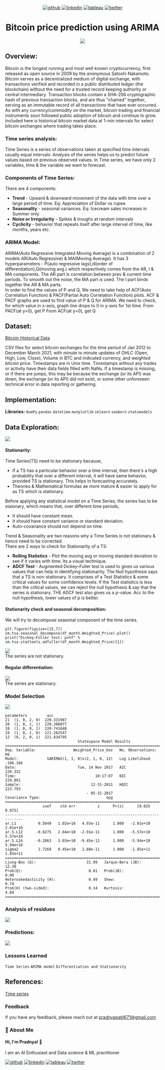 <div align="center">
  
[1]: https://github.com/Pradnya1208
[2]: https://www.linkedin.com/in/pradnya-patil-b049161ba/
[3]: https://public.tableau.com/app/profile/pradnya.patil3254#!/
[4]: https://twitter.com/Pradnya1208


[![github](https://raw.githubusercontent.com/Pradnya1208/Telecom-Customer-Churn-prediction/c292abd3f9cc647a7edc0061193f1523e9c05e1f/icons/git.svg)][1]
[![linkedin](https://raw.githubusercontent.com/Pradnya1208/Telecom-Customer-Churn-prediction/9f5c4a255972275ced549ea6e34ef35019166944/icons/iconmonstr-linkedin-5.svg)][2]
[![tableau](https://raw.githubusercontent.com/Pradnya1208/Telecom-Customer-Churn-prediction/e257c5d6cf02f13072429935b0828525c601414f/icons/icons8-tableau-software%20(1).svg)][3]
[![twitter](https://raw.githubusercontent.com/Pradnya1208/Telecom-Customer-Churn-prediction/c9f9c5dc4e24eff0143b3056708d24650cbccdde/icons/iconmonstr-twitter-5.svg)][4]

</div>

# <div align="center">Bitcoin price prediction using ARIMA</div>
<div align="center"><img src="https://github.com/Pradnya1208/Bitcoin-Price-Prediction-using-ARIMA/blob/main/output/intro.gif?raw=true"></div>


## Overview:
Bitcoin is the longest running and most well known cryptocurrency, first released as open source in 2009 by the anonymous Satoshi Nakamoto. Bitcoin serves as a decentralized medium of digital exchange, with transactions verified and recorded in a public distributed ledger (the blockchain) without the need for a trusted record keeping authority or central intermediary. Transaction blocks contain a SHA-256 cryptographic hash of previous transaction blocks, and are thus "chained" together, serving as an immutable record of all transactions that have ever occurred. As with any currency/commodity on the market, bitcoin trading and financial instruments soon followed public adoption of bitcoin and continue to grow. Included here is historical bitcoin market data at 1-min intervals for select bitcoin exchanges where trading takes place.
### Time series analysis:
Time Series is a series of observations taken at specified time intervals usually equal intervals. Analysis of the series helps us to predict future values based on previous observed values. In Time series, we have only 2 variables, time & the variable we want to forecast.

### Components of Time Series:
There are 4 components:<br>
- **Trend** - Upward & downward movement of the data with time over a large period of time. Eq: Appreciation of Dollar vs rupee.
- **Seasonality** - seasonal variances. Eq: Icecream sales increases in Summer only
- **Noise or Irregularity** - Spikes & troughs at random intervals
- **Cyclicity** - behavior that repeats itself after large interval of time, like months, years etc.

### ARIMA Model:
ARIMA(Auto Regressive Integrated Moving Average) is a combination of 2 models AR(Auto Regressive) & MA(Moving Average). It has 3 hyperparameters - P(auto regressive lags),d(order of differentiation),Q(moving avg.) which respectively comes from the AR, I & MA components. The AR part is correlation between prev & current time periods. To smooth out the noise, the MA part is used. The I part binds together the AR & MA parts.
<br>
In order to find the values of P and Q, We need to take help of ACF(Auto Correlation Function) & PACF(Partial Auto Correlation Function) plots. ACF & PACF graphs are used to find value of P & Q for ARIMA. We need to check, for which value in x-axis, graph line drops to 0 in y-axis for 1st time.
From PACF(at y=0), get P
From ACF(at y=0), get Q
## Dataset:
[Bitcoin Historical Data](https://www.kaggle.com/mczielinski/bitcoin-historical-data)

CSV files for select bitcoin exchanges for the time period of Jan 2012 to December March 2021, with minute to minute updates of OHLC (Open, High, Low, Close), Volume in BTC and indicated currency, and weighted bitcoin price. Timestamps are in Unix time. Timestamps without any trades or activity have their data fields filled with NaNs. If a timestamp is missing, or if there are jumps, this may be because the exchange (or its API) was down, the exchange (or its API) did not exist, or some other unforeseen technical error in data reporting or gathering.
## Implementation:

**Libraries:**  `NumPy` `pandas` `datetime` `matplotlib` `sklearn` `seaborn` `statsmodels`
## Data Exploration:
<img src="https://github.com/Pradnya1208/Bitcoin-Price-Prediction-using-ARIMA/blob/main/output/eda1.PNG?raw=true">

#### Stationarity:
Time Series(TS) need to be stationary because,
- If a TS has a particular behavior over a time interval, then there's a high probability that over a different interval, it will have same behavior, provided TS is stationary. This helps in forecasting accurately.
- Theories & Mathematical formulas ae more mature & easier to apply for as TS which is stationary.

Before applying any statistical model on a Time Series, the series has to be staionary, which means that, over different time periods,
- It should have constant mean.
- It should have constant variance or standard deviation.
- Auto-covariance should not depend on time.

Trend & Seasonality are two reasons why a Time Series is not stationaru & hence need to be corrected.
<br>
There are 2 ways to check for Stationarity of a TS:<br>
- **Rolling Statistics** - Plot the moving avg or moving standard deviation to see if it varies with time. Its a visual technique.
- **ADCF Test** - Augmented Dickey–Fuller test is used to gives us various values that can help in identifying stationarity. The Null hypothesis says that a TS is non-stationary. It comprises of a Test Statistics & some critical values for some confidence levels. If the Test statistics is less than the critical values, we can reject the null hypothesis & say that the series is stationary. THE ADCF test also gives us a p-value. Acc to the null hypothesis, lower values of p is better.

#### Stationarity check and seasonal decomposition:
We will try to decompose seasonal component of the time series.
```
plt.figure(figsize=[15,7])
sm.tsa.seasonal_decompose(df_month.Weighted_Price).plot()
print("Dickey–Fuller test: p=%f" % sm.tsa.stattools.adfuller(df_month.Weighted_Price)[1])
```
<img src="https://github.com/Pradnya1208/Bitcoin-Price-Prediction-using-ARIMA/blob/main/output/eda2.PNG?raw=true">
<br>
The series are not stationary.

#### Regular differentiation:
<img src="https://github.com/Pradnya1208/Bitcoin-Price-Prediction-using-ARIMA/blob/main/output/diff.PNG?raw=true">
<br>
The series are stationary.

### Model Selection
<img src="https://github.com/Pradnya1208/Bitcoin-Price-Prediction-using-ARIMA/blob/main/output/model.PNG?raw=true">
<br>

```
parameters         aic
21  (1, 0, 2, 0)  220.331987
20  (1, 0, 1, 1)  220.386077
18  (1, 0, 0, 1)  220.741648
19  (1, 0, 1, 0)  221.262547
12  (0, 2, 0, 1)  221.834795
                                 Statespace Model Results                                 
==========================================================================================
Dep. Variable:                 Weighted_Price_box   No. Observations:                   66
Model:             SARIMAX(1, 1, 0)x(2, 1, 0, 12)   Log Likelihood                -106.166
Date:                            Tue, 14 Nov 2017   AIC                            220.332
Time:                                    10:17:07   BIC                            229.091
Sample:                                12-31-2011   HQIC                           223.793
                                     - 05-31-2017                                         
Covariance Type:                              opg                                         
==============================================================================
                 coef    std err          z      P>|z|      [0.025      0.975]
------------------------------------------------------------------------------
ar.L1          0.5049   1.02e+10   4.93e-11      1.000   -2.01e+10    2.01e+10
ar.S.L12      -0.8275   2.84e+10  -2.91e-11      1.000   -5.57e+10    5.57e+10
ar.S.L24      -0.2863   3.03e+10  -9.45e-12      1.000   -5.94e+10    5.94e+10
sigma2         2.7269   9.45e+10   2.88e-11      1.000   -1.85e+11    1.85e+11
===================================================================================
Ljung-Box (Q):                       31.99   Jarque-Bera (JB):                12.38
Prob(Q):                              0.81   Prob(JB):                         0.00
Heteroskedasticity (H):               0.49   Skew:                             0.74
Prob(H) (two-sided):                  0.14   Kurtosis:                         4.84
===================================================================================
```
### Analysis of residues
<img src="https://github.com/Pradnya1208/Bitcoin-Price-Prediction-using-ARIMA/blob/main/output/resi.PNG?raw=true">

### Predictions:
<img src = "https://github.com/Pradnya1208/Bitcoin-Price-Prediction-using-ARIMA/blob/main/output/predict.PNG?raw=true">












### Lessons Learned
`Time Series`
`ARIMA model`
`Differentiation and Stationarity`








## References:
[Time series](https://www.kaggle.com/thebrownviking20/everything-you-can-do-with-a-time-series)
### Feedback

If you have any feedback, please reach out at pradnyapatil671@gmail.com


### 🚀 About Me
#### Hi, I'm Pradnya! 👋
I am an AI Enthusiast and  Data science & ML practitioner



















[1]: https://github.com/Pradnya1208
[2]: https://www.linkedin.com/in/pradnya-patil-b049161ba/
[3]: https://public.tableau.com/app/profile/pradnya.patil3254#!/
[4]: https://twitter.com/Pradnya1208


[![github](https://raw.githubusercontent.com/Pradnya1208/Telecom-Customer-Churn-prediction/c292abd3f9cc647a7edc0061193f1523e9c05e1f/icons/git.svg)][1]
[![linkedin](https://raw.githubusercontent.com/Pradnya1208/Telecom-Customer-Churn-prediction/9f5c4a255972275ced549ea6e34ef35019166944/icons/iconmonstr-linkedin-5.svg)][2]
[![tableau](https://raw.githubusercontent.com/Pradnya1208/Telecom-Customer-Churn-prediction/e257c5d6cf02f13072429935b0828525c601414f/icons/icons8-tableau-software%20(1).svg)][3]
[![twitter](https://raw.githubusercontent.com/Pradnya1208/Telecom-Customer-Churn-prediction/c9f9c5dc4e24eff0143b3056708d24650cbccdde/icons/iconmonstr-twitter-5.svg)][4]

